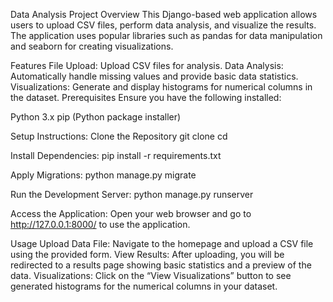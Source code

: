 Data Analysis Project
Overview
This Django-based web application allows users to upload CSV files, perform data analysis, and visualize the results. The application uses popular libraries such as pandas for data manipulation and seaborn for creating visualizations.

Features
File Upload: Upload CSV files for analysis.
Data Analysis: Automatically handle missing values and provide basic data statistics.
Visualizations: Generate and display histograms for numerical columns in the dataset.
Prerequisites
Ensure you have the following installed:

Python 3.x
pip (Python package installer)

Setup Instructions:
Clone the Repository
git clone <repository-url>
cd <repository-directory>

Install Dependencies:
pip install -r requirements.txt

Apply Migrations:
python manage.py migrate

Run the Development Server:
python manage.py runserver

Access the Application:
Open your web browser and go to http://127.0.0.1:8000/ to use the application.

Usage
Upload Data File: Navigate to the homepage and upload a CSV file using the provided form.
View Results: After uploading, you will be redirected to a results page showing basic statistics and a preview of the data.
Visualizations: Click on the “View Visualizations” button to see generated histograms for the numerical columns in your dataset.

